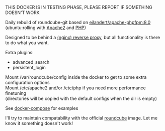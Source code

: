 THIS DOCKER IS IN TESTING PHASE, PLEASE REPORT IF SOMETHING DOESN'T WORK

Daily rebuild of roundcube-git based on [eilandert/apache-phpfpm:8.0](https://hub.docker.com/r/eilandert/apache-phpfpm)
(ubuntu:rolling with [Apache2](https://launchpad.net/~eilander/+archive/ubuntu/apache2) and [PHP](https://launchpad.net/~ondrej/+archive/ubuntu/php))

Designed to be behind a [(nginx) reverse proxy](https://hub.docker.com/r/eilandert/nginx-modsecurity3-pagespeed), but all functionality is there to do what you want.

Extra plugins:<BR>

- advanced_search<BR>
- persistent_login<BR>

Mount /var/roundcube/config inside the docker to get to some extra configuration options<BR>
Mount /etc/apache2 and/or /etc/php if you need more performance finetuning<BR>
(directories will be copied with the default configs when the dir is empty)

See [docker-compose](https://github.com/eilandert/dockerized/blob/master/roundcube/docker-compose.yml) for examples

I'll try to maintain compatability with the official [roundcube](https://hub.docker.com/r/roundcube/roundcubemail) image. Let me know it something doesn't work!
